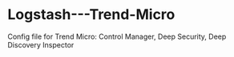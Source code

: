 # Logstash---Trend-Micro
Config file for Trend Micro: Control Manager, Deep Security, Deep Discovery Inspector

